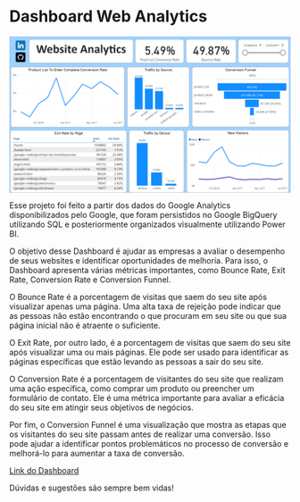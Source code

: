 # Dashboard Web Analytics

<img align="middle" alt="screenshot dashboard" width=800 src="ss_dashboard.png">

<p>Esse projeto foi feito a partir dos dados do Google Analytics disponibilizados pelo Google, que foram persistidos no Google BigQuery utilizando SQL e posteriormente organizados visualmente utilizando Power BI.</p>

<p>O objetivo desse Dashboard é ajudar as empresas a avaliar o desempenho de seus websites e identificar oportunidades de melhoria. Para isso, o Dashboard apresenta várias métricas importantes, como Bounce Rate, Exit Rate, Conversion Rate e Conversion Funnel.</p>

<p>O Bounce Rate é a porcentagem de visitas que saem do seu site após visualizar apenas uma página. Uma alta taxa de rejeição pode indicar que as pessoas não estão encontrando o que procuram em seu site ou que sua página inicial não é atraente o suficiente.</p>

<p>O Exit Rate, por outro lado, é a porcentagem de visitas que saem do seu site após visualizar uma ou mais páginas. Ele pode ser usado para identificar as páginas específicas que estão levando as pessoas a sair do seu site.</p>

<p>O Conversion Rate é a porcentagem de visitantes do seu site que realizam uma ação específica, como comprar um produto ou preencher um formulário de contato. Ele é uma métrica importante para avaliar a eficácia do seu site em atingir seus objetivos de negócios.</p>

<p>Por fim, o Conversion Funnel é uma visualização que mostra as etapas que os visitantes do seu site passam antes de realizar uma conversão. Isso pode ajudar a identificar pontos problemáticos no processo de conversão e melhorá-lo para aumentar a taxa de conversão.</p>

<a href="https://app.powerbi.com/view?r=eyJrIjoiOGY3NTI1NjYtNGY3ZS00OWYwLWEwNDEtYTQ3OGQ0NDNiODVjIiwidCI6IjFkNWVmZGJiLTQxNjUtNDUzMi05NDE5LWQ5N2FmYzgwZTBkOSJ9">Link do Dashboard</a>

<p>Dúvidas e sugestões são sempre bem vidas!</p>

